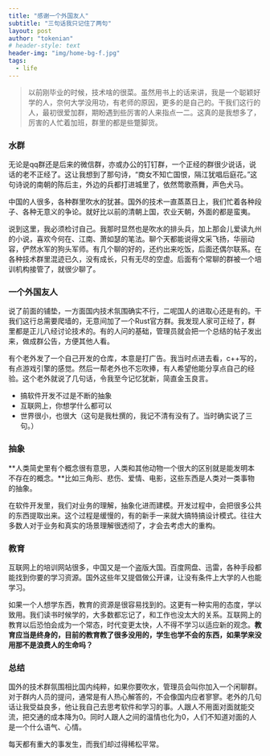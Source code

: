 ```yaml
---
title: "感谢一个外国友人"
subtitle: "三句话我只记住了两句"
layout: post
author: "tokenian"
# header-style: text
header-img: "img/home-bg-f.jpg"
tags:
  - life
---
```


> 以前刚毕业的时候，技术啥的很菜。虽然用书上的话来讲，我是一个聪颖好学的人，奈何大学没用功，有老师的原因，更多的是自己的。干我们这行的人，最初很爱加群，期盼遇到些厉害的人来指点一二。这真的是我想多了，厉害的人忙着加班，群里的都是些蹩脚货。

### 水群

无论是qq群还是后来的微信群，亦或办公的钉钉群，一个正经的群很少说话，说话的老不正经了。这让我想到了那句诗，“商女不知亡国恨，隔江犹唱后庭花。”这句诗说的南朝的陈后主，外边的兵都打进城里了，依然莺歌燕舞，声色犬马。

中国的人很多，各种群里吹水的犹甚。国外的技术一直蒸蒸日上，我们忙着各种段子、各种无意义的争论。就好比以前的清朝上国，农业天朝，外面的都是蛮夷。

说到这里，我必须检讨自己。我那时显然也是吹水的排头兵，加上那会儿爱读九州的小说，喜欢今何在、江南、萧如瑟的笔法。聊个天都能说得文采飞扬，华丽动容，俨然水军的狗头军师。有几个聊的好的，还约出来吃饭，后面还偶尔联系。在各种技术群里混迹已久，没有成长，只有无尽的空虚。后面有个常聊的群被一个培训机构接管了，就很少聊了。

### 一个外国友人

说了前面的铺垫，一方面国内技术氛围确实不行，二呢国人的进取心还是有的。干我们这行总需要爬墙的，无意间加了一个Rust官方群。我发现人家可正经了，群里都是正儿八经讨论技术的。有的人问的基础，管理员就会把一个总结的帖子发出来，做成群公告，方便其他人看。

有个老外发了一个自己开发的仓库，本意是打广告。我当时点进去看，c++写的，有点游戏引擎的感觉。然后一帮老外也不忘吹捧，有人希望他能分享点自己的经验。这个老外就说了几句话，令我至今记忆犹新，简直金玉良言。

* 搞软件开发不过是不断的抽象
* 互联网上，你想学什么都可以
* 世界很小，也很大（这句是我杜撰的，我记不清有没有了。当时确实说了三句。）

### 抽象

**人类简史里有个概念很有意思，人类和其他动物一个很大的区别就是能发明本不存在的概念。**比如三角形、悲伤、爱情、电影，这些东西是人类对一类事物的抽象。

在软件开发里，我们对业务的理解，抽象化进而建模。开发过程中，会把很多公共的东西提取出来。这个过程是缓慢的，有的新手一来就大搞特搞设计模式。往往大多数人对于业务和真实的场景理解很透彻了，才会去考虑大的重构。

### 教育

互联网上的培训网站很多，中国又是一个盗版大国。百度网盘、迅雷，各种手段都能找到你要的学习资源。国外这些年又提倡做公开课，让没有条件上大学的人也能学习。

如果一个人想学东西，教育的资源是很容易找到的。这更有一种实用的态度，学以致用。我们读书时候学的，大多数都忘记了，和工作也没太大的关系。互联网上的教育以后恐怕会成为一个常态，时代变更太快，人不得不学习以适应新的观念。**教育应当是终身的，目前的教育教了很多没用的，学生也学不会的东西，如果学来没用那不是浪费人的生命吗？**

### 总结

国外的技术群氛围相比国内纯粹，如果你要吹水，管理员会叫你加入一个闲聊群。对于群内人员的提问，通常是有人热心解答的，不会像国内应者寥寥。老外的几句话让我受益良多，他让我自己去思考软件和学习的事。人跟人不用面对面就能交流，把交通的成本降为0。同时人跟人之间的温情也化为0，人们不知道对面的人是一个什么语气、心情。

每天都有重大的事发生，而我们却过得稀松平常。




